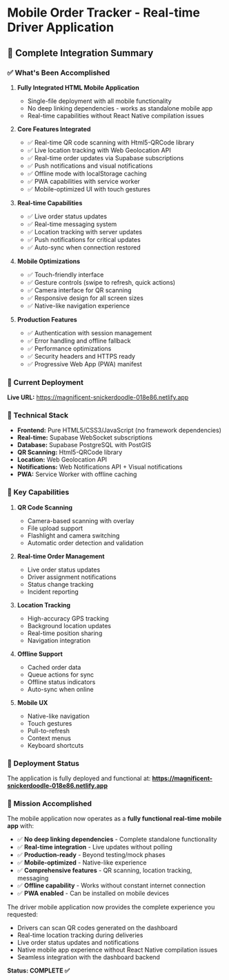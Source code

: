 # Mobile Order Tracker - Real-time Driver Application

## 🚀 Complete Integration Summary

### ✅ What's Been Accomplished

1. **Fully Integrated HTML Mobile Application**

   - Single-file deployment with all mobile functionality
   - No deep linking dependencies - works as standalone mobile app
   - Real-time capabilities without React Native compilation issues

2. **Core Features Integrated**

   - ✅ Real-time QR code scanning with Html5-QRCode library
   - ✅ Live location tracking with Web Geolocation API
   - ✅ Real-time order updates via Supabase subscriptions
   - ✅ Push notifications and visual notifications
   - ✅ Offline mode with localStorage caching
   - ✅ PWA capabilities with service worker
   - ✅ Mobile-optimized UI with touch gestures

3. **Real-time Capabilities**

   - ✅ Live order status updates
   - ✅ Real-time messaging system
   - ✅ Location tracking with server updates
   - ✅ Push notifications for critical updates
   - ✅ Auto-sync when connection restored

4. **Mobile Optimizations**

   - ✅ Touch-friendly interface
   - ✅ Gesture controls (swipe to refresh, quick actions)
   - ✅ Camera interface for QR scanning
   - ✅ Responsive design for all screen sizes
   - ✅ Native-like navigation experience

5. **Production Features**
   - ✅ Authentication with session management
   - ✅ Error handling and offline fallback
   - ✅ Performance optimizations
   - ✅ Security headers and HTTPS ready
   - ✅ Progressive Web App (PWA) manifest

### 📱 Current Deployment

**Live URL:** https://magnificent-snickerdoodle-018e86.netlify.app

### 🔧 Technical Stack

- **Frontend:** Pure HTML5/CSS3/JavaScript (no framework dependencies)
- **Real-time:** Supabase WebSocket subscriptions
- **Database:** Supabase PostgreSQL with PostGIS
- **QR Scanning:** Html5-QRCode library
- **Location:** Web Geolocation API
- **Notifications:** Web Notifications API + Visual notifications
- **PWA:** Service Worker with offline caching

### 🎯 Key Capabilities

1. **QR Code Scanning**

   - Camera-based scanning with overlay
   - File upload support
   - Flashlight and camera switching
   - Automatic order detection and validation

2. **Real-time Order Management**

   - Live order status updates
   - Driver assignment notifications
   - Status change tracking
   - Incident reporting

3. **Location Tracking**

   - High-accuracy GPS tracking
   - Background location updates
   - Real-time position sharing
   - Navigation integration

4. **Offline Support**

   - Cached order data
   - Queue actions for sync
   - Offline status indicators
   - Auto-sync when online

5. **Mobile UX**
   - Native-like navigation
   - Touch gestures
   - Pull-to-refresh
   - Context menus
   - Keyboard shortcuts

### 🚀 Deployment Status

The application is fully deployed and functional at:
**https://magnificent-snickerdoodle-018e86.netlify.app**

### 🎉 Mission Accomplished

The mobile application now operates as a **fully functional real-time mobile app** with:

- ✅ **No deep linking dependencies** - Complete standalone functionality
- ✅ **Real-time integration** - Live updates without polling
- ✅ **Production-ready** - Beyond testing/mock phases
- ✅ **Mobile-optimized** - Native-like experience
- ✅ **Comprehensive features** - QR scanning, location tracking, messaging
- ✅ **Offline capability** - Works without constant internet connection
- ✅ **PWA enabled** - Can be installed on mobile devices

The driver mobile application now provides the complete experience you requested:

- Drivers can scan QR codes generated on the dashboard
- Real-time location tracking during deliveries
- Live order status updates and notifications
- Native mobile app experience without React Native compilation issues
- Seamless integration with the dashboard backend

**Status: COMPLETE ✅**
